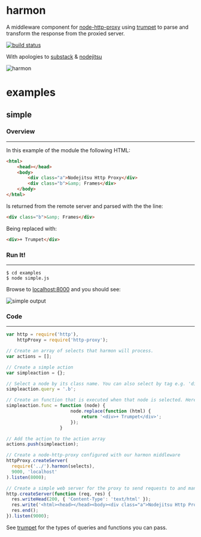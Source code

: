 harmon
======

A middleware component for [node-http-proxy](https://github.com/nodejitsu/node-http-proxy) using [trumpet](https://github.com/substack/node-trumpet) to parse and transform the response from the proxied server.

[![build status](https://secure.travis-ci.org/No9/harmon.png)](http://travis-ci.org/No9/harmon)

With apologies to [substack](https://github.com/substack/) & [nodejitsu](https://github.com/nodejitsu)

![harmon](http://i.imgur.com/nQ0t1.jpg)

examples
========

simple
------
### Overview
------------
In this example of the module the following HTML:
``` html
<html>
	<head></head>
	<body>
		<div class="a">Nodejitsu Http Proxy</div>
		<div class="b">&amp; Frames</div>
	</body>
</html>
```
Is returned from the remote server and parsed with the the line: 
``` html
<div class="b">&amp; Frames</div> 
```
Being replaced with: 
``` html 
<div>+ Trumpet</div>
``` 
### Run It! 
----------- 
```
$ cd examples
$ node simple.js
```
Browse to [localhost:8000](http://localhost:8000) and you should see:

![simple output](http://i.imgur.com/Gpbzt.png)

### Code
--------
``` js
var http = require('http'),
    httpProxy = require('http-proxy');

// Create an array of selects that harmon will process. 
var actions = [];

// Create a simple action
var simpleaction = {};

// Select a node by its class name. You can also select by tag e.g. 'div'
simpleaction.query = '.b';

// Create an function that is executed when that node is selected. Here we just replace '& frames' with '+trumpet' 
simpleaction.func = function (node) {
               			node.replace(function (html) {
                			return '<div>+ Trumpet</div>';
               			});
            		} 

// Add the action to the action array
actions.push(simpleaction);

// Create a node-http-proxy configured with our harmon middleware
httpProxy.createServer(
  require('../').harmon(selects),
  9000, 'localhost'
).listen(8000);

// Create a simple web server for the proxy to send requests to and manipulate the data from
http.createServer(function (req, res) {
  res.writeHead(200, { 'Content-Type': 'text/html' });
  res.write('<html><head></head><body><div class="a">Nodejitsu Http Proxy</div><div class="b">&amp; Frames</div></body></html>');
  res.end();
}).listen(9000); 
```
See [trumpet](https://github.com/No9/node-trumpet#update) for the types of queries and functions you can pass.